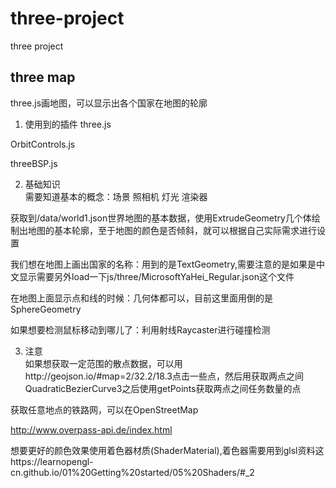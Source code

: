 # three-project
three  project 

## three map
three.js画地图，可以显示出各个国家在地图的轮廓 

1. 使用到的插件 
three.js 

OrbitControls.js 

threeBSP.js 


2. 基础知识  
需要知道基本的概念：场景 照相机 灯光 渲染器 

获取到/data/world1.json世界地图的基本数据，使用ExtrudeGeometry几个体绘制出地图的基本轮廓，至于地图的颜色是否倾斜，就可以根据自己实际需求进行设置 

我们想在地图上画出国家的名称：用到的是TextGeometry,需要注意的是如果是中文显示需要另外load一下js/three/MicrosoftYaHei_Regular.json这个文件 

在地图上面显示点和线的时候：几何体都可以，目前这里面用倒的是SphereGeometry  

如果想要检测鼠标移动到哪儿了：利用射线Raycaster进行碰撞检测  

3. 注意  
如果想获取一定范围的散点数据，可以用http://geojson.io/#map=2/32.2/18.3点击一些点，然后用获取两点之间QuadraticBezierCurve3之后使用getPoints获取两点之间任务数量的点

获取任意地点的铁路网，可以在OpenStreetMap 

http://www.overpass-api.de/index.html

想要更好的颜色效果使用着色器材质(ShaderMaterial),着色器需要用到glsl资料这https://learnopengl-cn.github.io/01%20Getting%20started/05%20Shaders/#_2




